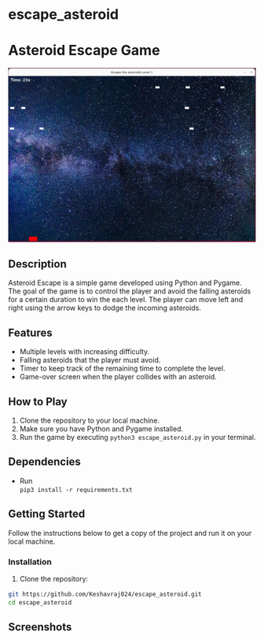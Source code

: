 # escape_asteroid
# Asteroid Escape Game

![Asteroid Escape](screenshots/game.png)

## Description

Asteroid Escape is a simple game developed using Python and Pygame. The goal of the game is to control the player and avoid the falling asteroids for a certain duration to win the each level. The player can move left and right using the arrow keys to dodge the incoming asteroids.

## Features

- Multiple levels with increasing difficulty.
- Falling asteroids that the player must avoid.
- Timer to keep track of the remaining time to complete the level.
- Game-over screen when the player collides with an asteroid.

## How to Play

1. Clone the repository to your local machine.
2. Make sure you have Python and Pygame installed.
3. Run the game by executing `python3 escape_asteroid.py` in your terminal.

## Dependencies

- Run  
`pip3 install -r requirements.txt`

## Getting Started

Follow the instructions below to get a copy of the project and run it on your local machine.


### Installation

1. Clone the repository:

```bash
git https://github.com/Keshavraj024/escape_asteroid.git
cd escape_asteroid
```
## Screenshots
<!-- 
![Level 1](screenshots/level1.png)
![Level 2](screenshots/level2.png) -->

